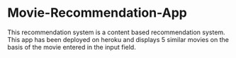 # Movie-Recommendation-App
This recommendation system is a content based recommendation system. This app has been deployed on heroku and displays 5 similar movies on the basis of the movie entered in the input field. 
